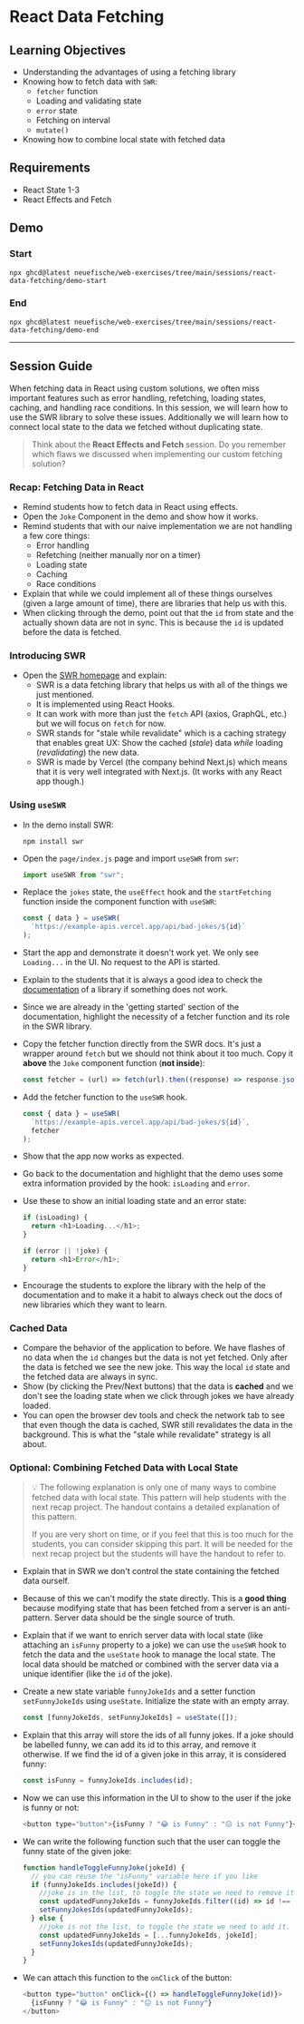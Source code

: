 # React Data Fetching

## Learning Objectives

- Understanding the advantages of using a fetching library
- Knowing how to fetch data with `SWR`:
  - `fetcher` function
  - Loading and validating state
  - `error` state
  - Fetching on interval
  - `mutate()`
- Knowing how to combine local state with fetched data

## Requirements

- React State 1-3
- React Effects and Fetch

## Demo

### Start

```
npx ghcd@latest neuefische/web-exercises/tree/main/sessions/react-data-fetching/demo-start
```

### End

```
npx ghcd@latest neuefische/web-exercises/tree/main/sessions/react-data-fetching/demo-end
```

---

## Session Guide

When fetching data in React using custom solutions, we often miss important features such as error handling, refetching, loading states, caching, and handling race conditions. In this session, we will learn how to use the SWR library to solve these issues.
Additionally we will learn how to connect local state to the data we fetched without duplicating state.

> Think about the **React Effects and Fetch** session. Do you remember which flaws we discussed when implementing our custom fetching solution?

### Recap: Fetching Data in React

- Remind students how to fetch data in React using effects.
- Open the `Joke` Component in the demo and show how it works.
- Remind students that with our naive implementation we are not handling a few core things:
  - Error handling
  - Refetching (neither manually nor on a timer)
  - Loading state
  - Caching
  - Race conditions
- Explain that while we could implement all of these things ourselves (given a large amount of time), there are libraries that help us with this.
- When clicking through the demo, point out that the `id` from state and the actually shown data are not in sync. This is because the `id` is updated before the data is fetched.

### Introducing SWR

- Open the [SWR homepage](https://swr.vercel.app/) and explain:
  - SWR is a data fetching library that helps us with all of the things we just mentioned.
  - It is implemented using React Hooks.
  - It can work with more than just the `fetch` API (axios, GraphQL, etc.) but we will focus on `fetch` for now.
  - SWR stands for "stale while revalidate" which is a caching strategy that enables great UX: Show the cached (_stale_) data _while_ loading (_revalidating_) the new data.
  - SWR is made by Vercel (the company behind Next.js) which means that it is very well integrated with Next.js. (It works with any React app though.)

### Using `useSWR`

- In the demo install SWR:
  ```
  npm install swr
  ```
- Open the `page/index.js` page and import `useSWR` from `swr`:
  ```js
  import useSWR from "swr";
  ```
- Replace the `jokes` state, the `useEffect` hook and the `startFetching` function inside the component function with `useSWR`:

  ```js
  const { data } = useSWR(
    `https://example-apis.vercel.app/api/bad-jokes/${id}`
  );
  ```

- Start the app and demonstrate it doesn't work yet. We only see `Loading...` in the UI. No request to the API is started.
- Explain to the students that it is always a good idea to check the [documentation](https://swr.vercel.app/docs/getting-started) of a library if something does not work.
- Since we are already in the 'getting started' section of the documentation, highlight the necessity of a fetcher function and its role in the SWR library.
- Copy the fetcher function directly from the SWR docs. It's just a wrapper around `fetch` but we should not think about it too much. Copy it **above** the `Joke` component function (**not inside**):
  ```js
  const fetcher = (url) => fetch(url).then((response) => response.json());
  ```
- Add the fetcher function to the `useSWR` hook.
  ```js
  const { data } = useSWR(
    `https://example-apis.vercel.app/api/bad-jokes/${id}`,
    fetcher
  );
  ```
- Show that the app now works as expected.

- Go back to the documentation and highlight that the demo uses some extra information provided by the hook: `isLoading` and `error`.
- Use these to show an initial loading state and an error state:

  ```js
  if (isLoading) {
    return <h1>Loading...</h1>;
  }

  if (error || !joke) {
    return <h1>Error</h1>;
  }
  ```

- Encourage the students to explore the library with the help of the documentation and to make it a habit to always check out the docs of new libraries which they want to learn.

### Cached Data

- Compare the behavior of the application to before. We have flashes of no data when the `id` changes but the data is not yet fetched. Only after the data is fetched we see the new joke. This way the local `id` state and the fetched data are always in sync.
- Show (by clicking the Prev/Next buttons) that the data is **cached** and we don't see the loading state when we click through jokes we have already loaded.
- You can open the browser dev tools and check the network tab to see that even though the data is cached, SWR still revalidates the data in the background. This is what the "stale while revalidate" strategy is all about.

### Optional: Combining Fetched Data with Local State

> 💡 The following explanation is only one of many ways to combine fetched data with local state. This pattern will help students with the next recap project. The handout contains a detailed explanation of this pattern.
>
> If you are very short on time, or if you feel that this is too much for the students, you can consider skipping this part. It will be needed for the next recap project but the students will have the handout to refer to.

- Explain that in SWR we don't control the state containing the fetched data ourself.
- Because of this we can't modify the state directly. This is a **good thing** because modifying state that has been fetched from a server is an anti-pattern. Server data should be the single source of truth.
- Explain that if we want to enrich server data with local state (like attaching an `isFunny` property to a joke) we can use the `useSWR` hook to fetch the data and the `useState` hook to manage the local state. The local data should be matched or combined with the server data via a unique identifier (like the `id` of the joke).

- Create a new state variable `funnyJokeIds` and a setter function `setFunnyJokeIds` using `useState`. Initialize the state with an empty array.

  ```js
  const [funnyJokeIds, setFunnyJokeIds] = useState([]);
  ```

- Explain that this array will store the ids of all funny jokes. If a joke should be labelled funny, we can add its id to this array, and remove it otherwise. If we find the id of a given joke in this array, it is considered funny:
  ```js
  const isFunny = funnyJokeIds.includes(id);
  ```
- Now we can use this information in the UI to show to the user if the joke is funny or not:

  ```js
  <button type="button">{isFunny ? "😂 is Funny" : "😐 is not Funny"}</button>
  ```

- We can write the following function such that the user can toggle the funny state of the given joke:
  ```js
  function handleToggleFunnyJoke(jokeId) {
    // you can reuse the "isFunny" variable here if you like
    if (funnyJokeIds.includes(jokeId)) {
      //joke is in the list, to toggle the state we need to remove it.
      const updatedFunnyJokeIds = funnyJokeIds.filter((id) => id !== jokeId);
      setFunnyJokesIds(updatedFunnyJokeIds);
    } else {
      //joke is not the list, to toggle the state we need to add it.
      const updatedFunnyJokeIds = [...funnyJokeIds, jokeId];
      setFunnyJokesIds(updatedFunnyJokeIds);
    }
  }
  ```
- We can attach this function to the `onClick` of the button:

  ```js
  <button type="button" onClick={() => handleToggleFunnyJoke(id)}>
    {isFunny ? "😂 is Funny" : "😐 is not Funny"}
  </button>
  ```

